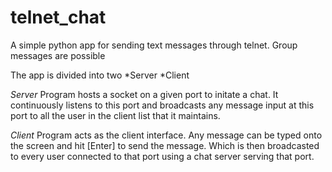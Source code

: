 # telnet_chat
A simple python app for sending text messages through telnet. Group messages are possible

The app is divided into two
  *Server
  *Client

*Server*
  Program hosts a socket on a given port to initate a chat. It continuously listens to this port and broadcasts any message input at this port to all the user in the client list that it maintains.
  
*Client*
  Program acts as the client interface. Any message can be typed onto the screen and hit [Enter] to send the message. Which is then broadcasted to every user connected to that port using a chat server serving that port.
